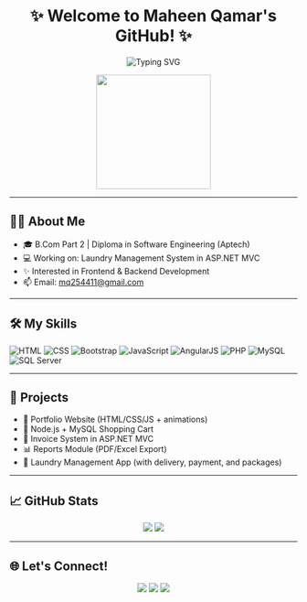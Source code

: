 <h1 align="center">✨ Welcome to Maheen Qamar's GitHub! ✨</h1>

<p align="center">
  <img src="https://readme-typing-svg.herokuapp.com?font=Fira+Code&weight=500&size=24&pause=1000&color=F78DA7&center=true&vCenter=true&width=500&lines=💻+Web+Developer;💡+Tech+Learner;🌟+Creative+Coder;🎯+Passionate+About+Building+Things" alt="Typing SVG" />
</p>

<p align="center">
  <img src="https://media.giphy.com/media/26BRuo6sLetdllPAQ/giphy.gif" width="200" />
</p>

---

## 👩‍💻 About Me

- 🎓 B.Com Part 2 | Diploma in Software Engineering (Aptech)
- 💻 Working on: Laundry Management System in ASP.NET MVC
- ✨ Interested in Frontend & Backend Development
- 📫 Email: [mq254411@gmail.com](mailto:mq254411@gmail.com)

---

## 🛠️ My Skills

![HTML](https://img.shields.io/badge/-HTML-E34F26?style=flat&logo=html5&logoColor=white)
![CSS](https://img.shields.io/badge/-CSS-1572B6?style=flat&logo=css3&logoColor=white)
![Bootstrap](https://img.shields.io/badge/-Bootstrap-563D7C?style=flat&logo=bootstrap&logoColor=white)
![JavaScript](https://img.shields.io/badge/-JavaScript-F7DF1E?style=flat&logo=javascript&logoColor=black)
![AngularJS](https://img.shields.io/badge/-AngularJS-DD0031?style=flat&logo=angular&logoColor=white)
![PHP](https://img.shields.io/badge/-PHP-777BB4?style=flat&logo=php&logoColor=white)
![MySQL](https://img.shields.io/badge/-MySQL-4479A1?style=flat&logo=mysql&logoColor=white)
![SQL Server](https://img.shields.io/badge/-SQL%20Server-CC2927?style=flat&logo=microsoftsqlserver&logoColor=white)

---

## 🚀 Projects

- 💼 Portfolio Website (HTML/CSS/JS + animations)
- 🛒 Node.js + MySQL Shopping Cart
- 🧾 Invoice System in ASP.NET MVC
- 📊 Reports Module (PDF/Excel Export)
- 🧺 Laundry Management App (with delivery, payment, and packages)

---

## 📈 GitHub Stats

<p align="center">
  <img src="https://github-readme-stats.vercel.app/api?username=maheen821&show_icons=true&theme=radical" />
  <img src="https://github-readme-stats.vercel.app/api/top-langs/?username=maheen821&layout=compact&theme=radical" />
</p>

---

## 🌐 Let's Connect!

<p align="center">
  <a href="mailto:mq254411@gmail.com"><img src="https://img.shields.io/badge/-Email-D14836?style=flat&logo=gmail&logoColor=white" /></a>
  <a href="https://wa.me/923351754954"><img src="https://img.shields.io/badge/-WhatsApp-25D366?style=flat&logo=whatsapp&logoColor=white" /></a>
  <a href="https://github.com/maheen821"><img src="https://img.shields.io/badge/-GitHub-333?style=flat&logo=github&logoColor=white" /></a>
</p>
